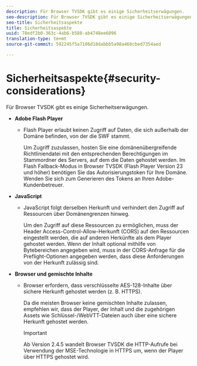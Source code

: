 ```yaml
---
description: Für Browser TVSDK gibt es einige Sicherheitserwägungen.
seo-description: Für Browser TVSDK gibt es einige Sicherheitserwägungen.
seo-title: Sicherheitsaspekte
title: Sicherheitsaspekte
uuid: 78edf2b0-363c-4ab6-b588-ab4748ee6096
translation-type: tm+mt
source-git-commit: 592245f5a7186d18dabbb5a98a468cbed7354aed

---
```



# Sicherheitsaspekte{#security-considerations}

Für Browser TVSDK gibt es einige Sicherheitserwägungen.

* **Adobe Flash Player**

   * Flash Player erlaubt keinen Zugriff auf Daten, die sich außerhalb der Domäne befinden, von der die SWF stammt.

      Um Zugriff zuzulassen, hosten Sie eine domänenübergreifende Richtliniendatei mit den entsprechenden Berechtigungen im Stammordner des Servers, auf dem die Daten gehostet werden. Im Flash Fallback-Modus in Browser TVSDK (Flash Player Version 23 und höher) benötigen Sie das Autorisierungstoken für Ihre Domäne. Wenden Sie sich zum Generieren des Tokens an Ihren Adobe-Kundenbetreuer.

* **JavaScript**

   * JavaScript folgt derselben Herkunft und verhindert den Zugriff auf Ressourcen über Domänengrenzen hinweg.

      Um den Zugriff auf diese Ressourcen zu ermöglichen, muss der Header Access-Control-Allow-Herkunft (CORS) auf den Ressourcen eingestellt werden, die auf anderen Herkünfte als dem Player gehostet werden. Wenn der Inhalt optional mithilfe von Bytebereichen angegeben wird, muss in der CORS-Anfrage für die Preflight-Optionen angegeben werden, dass diese Anforderungen von der Herkunft zulässig sind.

* **Browser und gemischte Inhalte**

   * Browser erfordern, dass verschlüsselte AES-128-Inhalte über sichere Herkunft gehostet werden (z. B. HTTPS).

      Da die meisten Browser keine gemischten Inhalte zulassen, empfehlen wir, dass der Player, der Inhalt und die zugehörigen Assets wie Schlüssel-/WebVTT-Dateien auch über eine sichere Herkunft gehostet werden.

      >[!IMPORTANT]
      >
      >Ab Version 2.4.5 wandelt Browser TVSDK die HTTP-Aufrufe bei Verwendung der MSE-Technologie in HTTPS um, wenn der Player über HTTPS gehostet wird.

